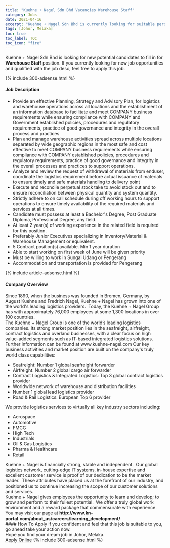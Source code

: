 ```yaml
---
title: "Kuehne + Nagel Sdn Bhd Vacancies Warehouse Staff" 
category: Jobs 
date: 2021-04-16 
excerpt: "Kuehne + Nagel Sdn Bhd is currently looking for suitable person to fill in the Warehouse Staff which based in Johor, Melaka" 
tags: [Johor, Melaka] 
toc: true 
toc_label: TOC 
toc_icon: "fire" 
--- 
```


<p>Kuehne + Nagel Sdn Bhd is looking for new potential candidates to fill in for <b>Warehouse Staff</b> position. If you currently looking for new job opportunities and qualified with the job desc, feel free to apply this job.
</p>{% include 300-adsense.html %} 
<div><div><h4>Job Description</h4></div><div><div><span><div><ul><li>Provide an effective Planning, Strategy and Advisory Plan, for logistics and warehouse operations across all locations and the establishment of an information database to facilitate and meet COMPANY business requirements while ensuring compliance with COMPANY and Government established policies, procedures and regulatory requirements, practice of good governance and integrity in the overall process and practices</li><li>Plan and manage warehouse activities spread across multiple locations separated by wide geographic regions in the most safe and cost effective to meet COMPANY business requirements while ensuring compliance with COMPANY established policies, procedures and regulatory requirements, practice of good governance and integrity in the overall processes and practices to support operations.</li><li>Analyze and review the request of withdrawal of materials from enduser, coordinate the logistics requirement before actual issuance of materials to ensure timely and safe materials handling to delivery point</li><li>Execute and reconcile perpetual stock take to avoid stock out and to ensure reconciliation between physical quantity and system quantity.</li><li>Strictly adhere to on call schedule during off working hours to support operations to ensure timely availability of the required materials and services at all times.</li><li>Candidate must possess at least a Bachelor's Degree, Post Graduate Diploma, Professional Degree, any field.</li><li>At least 2 year(s) of working experience in the related field is required for this position.</li><li>Preferably Junior Executives specializing in Inventory/Material &amp; Warehouse Management or equivalent.</li><li>5 Contract position(s) available. Min 1 year duration</li><li>Able to start working on first week of June will be given priority</li><li>Must be willing to work in Sungai Udang or Pengerang</li><li>Accommodation and transportation is provided for Pengerang</li></ul></div></span></div></div></div> 
{% include article-adsense.html %} 
<div><div><h4>Company Overview</h4></div><div><div><span><div><div>
<div>Since 1890, when the business was founded in Bremen, Germany, by August Kuehne and Fredrich Nagel, Kuehne + Nagel has grown into one of the world's leading logistics providers.&#160; Today, the Kuehne + Nagel Group has&#160;with approximately 76,000 employees at some 1,300 locations in over 100 countries.</div>
<div>The Kuehne + Nagel Group is one of the world&#8217;s leading logistics companies. Its strong market position lies in the seafreight, airfreight, contract logistics and overland businesses, with a clear focus on high value-added segments such as IT-based integrated logistics solutions. Further information can be found at www.kuehne-nagel.com Our key business activities and market position are built on the company's truly world class capabilities:</div>
<ul>
<li>Seafreight: Number 1 global seafreight forwarder</li>
<li>Airfreight: Number 2 global cargo air forwarder</li>
<li>Contract Logistics &amp; Integrated Logistics: Top 3 global contract logistics provider</li>
<li>Worldwide network of warehouse and distribution facilities</li>
<li>Number 1 global lead logistics provider</li>
<li>Road &amp; Rail Logistics: European Top 6 provider</li>
</ul>
<div>We provide logistics services to virtually all key industry sectors including:</div>
<ul>
<li>Aerospace</li>
<li>Automotive</li>
<li>FMCG</li>
<li>High Tech</li>
<li>Industrials</li>
<li>Oil &amp; Gas Logistics</li>
<li>Pharma &amp; Healthcare</li>
<li>Retail</li>
</ul>
<div>Kuehne + Nagel is financially strong, stable and independent.&#160; Our global logistics network, cutting-edge IT systems, in-house expertise and excellent customer service is proof of our dedication to be the market leader.&#160; These attributes have placed us at the forefront of our industry, and positioned us to continue increasing the scope of our customer solutions and services.</div>
<div>Kuehne + Nagel gives employees the opportunity to learn and develop; to grow and perform to their fullest potential.&#160; We offer a truly global work environment and a reward package that commensurate with experience.&#160; You may visit our page at <strong>http://www.kn-portal.com/about_us/careers/learning_development/</strong></div>
</div></div></span></div></div></div> 
#### How To Apply 
If you confident and feel that this job is suitable to you, go ahead take your action now. <br/> 
Hope you find your dream job in Johor, Melaka. <br/> 
<a href="https://www.jobstreet.com.my/en/job/warehouse-staff-4539797?jobId=jobstreet-my-job-4539797&" class="btn btn--info" target="_blank" rel="nofollow noopenner">Apply Online</a> 
{% include 300-adsense.html %} 